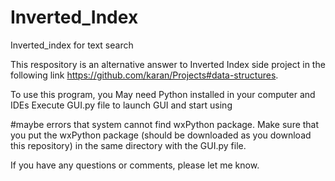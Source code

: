 # Inverted_Index
Inverted_index for text search

This respository is an alternative answer to Inverted Index side project in the following link https://github.com/karan/Projects#data-structures. 

To use this program, you 
  May need Python installed in your computer and IDEs 
  Execute GUI.py file to launch GUI and start using 
  
  #maybe errors that system cannot find wxPython package. Make sure that you put the wxPython package (should be downloaded as you      download this repository) in the same directory with the GUI.py file.
  
If you have any questions or comments, please let me know.

